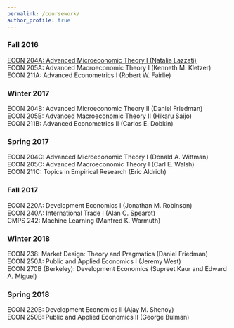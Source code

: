 ```yaml
---
permalink: /coursework/
author_profile: true
---
```


### Fall 2016
[ECON 204A: Advanced Microeconomic Theory I (Natalia Lazzati)](/coursework/econ204a/)<br/>
ECON 205A: Advanced Macroeconomic Theory I (Kenneth M. Kletzer) <br/>
ECON 211A: Advanced Econometrics I (Robert W. Fairlie) <br/>

### Winter 2017
ECON 204B: Advanced Microeconomic Theory II (Daniel Friedman) <br/>
ECON 205B: Advanced Macroeconomic Theory II (Hikaru Saijo) <br/>
ECON 211B: Advanced Econometrics II (Carlos E. Dobkin) <br/>

### Spring 2017
ECON 204C: Advanced Microeconomic Theory I (Donald A. Wittman) <br/>
ECON 205C: Advanced Macroeconomic Theory I (Carl E. Walsh) <br/>
ECON 211C: Topics in Empirical Research (Eric Aldrich) <br/>

### Fall 2017
ECON 220A: Development Economics I (Jonathan M. Robinson) <br/>
ECON 240A: International Trade I (Alan C. Spearot) <br/>
CMPS 242: Machine Learning (Manfred K. Warmuth) <br/>

### Winter 2018
ECON 238: Market Design: Theory and Pragmatics (Daniel Friedman) <br/>
ECON 250A: Public and Applied Economics I (Jeremy West) <br/>
ECON 270B (Berkeley): Development Economics (Supreet Kaur and Edward A. Miguel) <br/>

### Spring 2018
ECON 220B: Development Economics II (Ajay M. Shenoy) <br/>
ECON 250B: Public and Applied Economics II (George Bulman) <br/>

